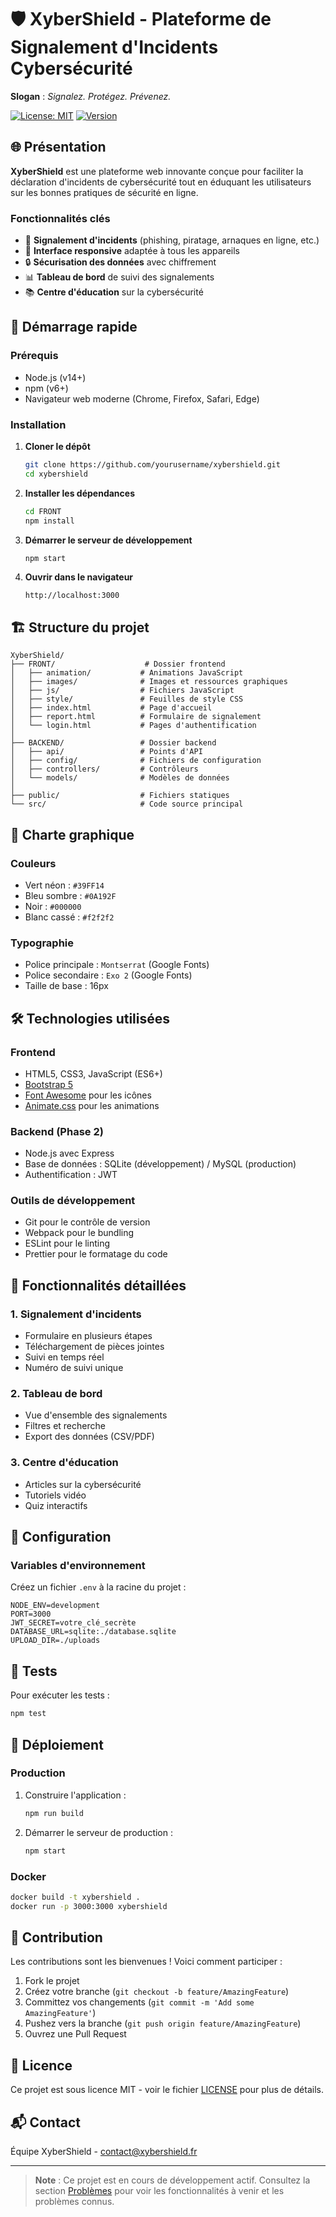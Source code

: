 # 🛡️ XyberShield - Plateforme de Signalement d'Incidents Cybersécurité

**Slogan** : _Signalez. Protégez. Prévenez._

[![License: MIT](https://img.shields.io/badge/License-MIT-green.svg)](https://opensource.org/licenses/MIT)
[![Version](https://img.shields.io/badge/version-1.0.0-blue.svg)](https://github.com/yourusername/xybershield)

## 🌐 Présentation

**XyberShield** est une plateforme web innovante conçue pour faciliter la déclaration d'incidents de cybersécurité tout en éduquant les utilisateurs sur les bonnes pratiques de sécurité en ligne.

### Fonctionnalités clés

- 🚨 **Signalement d'incidents** (phishing, piratage, arnaques en ligne, etc.)
- 📱 **Interface responsive** adaptée à tous les appareils
- 🔒 **Sécurisation des données** avec chiffrement
- 📊 **Tableau de bord** de suivi des signalements
- 📚 **Centre d'éducation** sur la cybersécurité

## 🚀 Démarrage rapide

### Prérequis

- Node.js (v14+)
- npm (v6+)
- Navigateur web moderne (Chrome, Firefox, Safari, Edge)

### Installation

1. **Cloner le dépôt**
   ```bash
   git clone https://github.com/yourusername/xybershield.git
   cd xybershield
   ```

2. **Installer les dépendances**
   ```bash
   cd FRONT
   npm install
   ```

3. **Démarrer le serveur de développement**
   ```bash
   npm start
   ```

4. **Ouvrir dans le navigateur**
   ```
   http://localhost:3000
   ```

## 🏗️ Structure du projet

```
XyberShield/
├── FRONT/                    # Dossier frontend
│   ├── animation/           # Animations JavaScript
│   ├── images/              # Images et ressources graphiques
│   ├── js/                  # Fichiers JavaScript
│   ├── style/               # Feuilles de style CSS
│   ├── index.html           # Page d'accueil
│   ├── report.html          # Formulaire de signalement
│   └── login.html           # Pages d'authentification
│
├── BACKEND/                 # Dossier backend
│   ├── api/                 # Points d'API
│   ├── config/              # Fichiers de configuration
│   ├── controllers/         # Contrôleurs
│   └── models/              # Modèles de données
│
├── public/                  # Fichiers statiques
└── src/                     # Code source principal
```

## 🎨 Charte graphique

### Couleurs
- Vert néon : `#39FF14`
- Bleu sombre : `#0A192F`
- Noir : `#000000`
- Blanc cassé : `#f2f2f2`

### Typographie
- Police principale : `Montserrat` (Google Fonts)
- Police secondaire : `Exo 2` (Google Fonts)
- Taille de base : 16px

## 🛠️ Technologies utilisées

### Frontend
- HTML5, CSS3, JavaScript (ES6+)
- [Bootstrap 5](https://getbootstrap.com/)
- [Font Awesome](https://fontawesome.com/) pour les icônes
- [Animate.css](https://animate.style/) pour les animations

### Backend (Phase 2)
- Node.js avec Express
- Base de données : SQLite (développement) / MySQL (production)
- Authentification : JWT

### Outils de développement
- Git pour le contrôle de version
- Webpack pour le bundling
- ESLint pour le linting
- Prettier pour le formatage du code

## 📝 Fonctionnalités détaillées

### 1. Signalement d'incidents
- Formulaire en plusieurs étapes
- Téléchargement de pièces jointes
- Suivi en temps réel
- Numéro de suivi unique

### 2. Tableau de bord
- Vue d'ensemble des signalements
- Filtres et recherche
- Export des données (CSV/PDF)

### 3. Centre d'éducation
- Articles sur la cybersécurité
- Tutoriels vidéo
- Quiz interactifs

## 🔧 Configuration

### Variables d'environnement
Créez un fichier `.env` à la racine du projet :

```env
NODE_ENV=development
PORT=3000
JWT_SECRET=votre_clé_secrète
DATABASE_URL=sqlite:./database.sqlite
UPLOAD_DIR=./uploads
```

## 🧪 Tests

Pour exécuter les tests :

```bash
npm test
```

## 🚀 Déploiement

### Production

1. Construire l'application :
   ```bash
   npm run build
   ```

2. Démarrer le serveur de production :
   ```bash
   npm start
   ```

### Docker

```bash
docker build -t xybershield .
docker run -p 3000:3000 xybershield
```

## 🤝 Contribution

Les contributions sont les bienvenues ! Voici comment participer :

1. Fork le projet
2. Créez votre branche (`git checkout -b feature/AmazingFeature`)
3. Committez vos changements (`git commit -m 'Add some AmazingFeature'`)
4. Pushez vers la branche (`git push origin feature/AmazingFeature`)
5. Ouvrez une Pull Request

## 📄 Licence

Ce projet est sous licence MIT - voir le fichier [LICENSE](LICENSE) pour plus de détails.

## 📬 Contact

Équipe XyberShield - [contact@xybershield.fr](mailto:contact@xybershield.fr)

---

> **Note** : Ce projet est en cours de développement actif. Consultez la section [Problèmes](https://github.com/yourusername/xybershield/issues) pour voir les fonctionnalités à venir et les problèmes connus.

